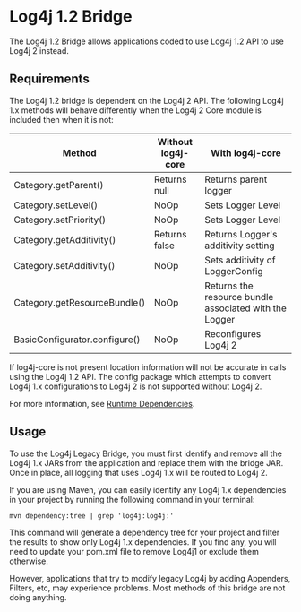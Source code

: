 <!-- vim: set syn=markdown : -->
<!--
    Licensed to the Apache Software Foundation (ASF) under one or more
    contributor license agreements.  See the NOTICE file distributed with
    this work for additional information regarding copyright ownership.
    The ASF licenses this file to You under the Apache License, Version 2.0
    (the "License"); you may not use this file except in compliance with
    the License.  You may obtain a copy of the License at

         http://www.apache.org/licenses/LICENSE-2.0

    Unless required by applicable law or agreed to in writing, software
    distributed under the License is distributed on an "AS IS" BASIS,
    WITHOUT WARRANTIES OR CONDITIONS OF ANY KIND, either express or implied.
    See the License for the specific language governing permissions and
    limitations under the License.
-->

# Log4j 1.2 Bridge

The Log4j 1.2 Bridge allows applications coded to use Log4j 1.2 API to use Log4j 2 instead.

## Requirements

The Log4j 1.2 bridge is dependent on the Log4j 2 API. The following Log4j 1.x methods will behave differently when
the Log4j 2 Core module is included then when it is not:

| Method                        | Without log4j-core | With log4j-core                      |
| ----------------------------- | ------------------ | ------------------------------------ |
| Category.getParent()          | Returns null       | Returns parent logger                |
| Category.setLevel()           | NoOp               | Sets Logger Level                    |
| Category.setPriority()        | NoOp               | Sets Logger Level                    | 
| Category.getAdditivity()      | Returns false      | Returns Logger's additivity setting  | 
| Category.setAdditivity()      | NoOp               | Sets additivity of LoggerConfig      |
| Category.getResourceBundle()  | NoOp               | Returns the resource bundle associated with the Logger |
| BasicConfigurator.configure() | NoOp               | Reconfigures Log4j 2                 |

If log4j-core is not present location information will not be accurate in calls using the Log4j 1.2 API. The config
package which attempts to convert Log4j 1.x configurations to Log4j 2 is not supported without Log4j 2.    

For more information, see [Runtime Dependencies](runtime-dependencies.html).

## Usage

To use the Log4j Legacy Bridge, you must first identify and remove all the Log4j 1.x JARs from the application and 
replace them with the bridge JAR. Once in place, all logging that uses Log4j 1.x will be routed to Log4j 2.

If you are using Maven, you can easily identify any Log4j 1.x dependencies in your project by 
running the following command in your terminal:

    mvn dependency:tree | grep 'log4j:log4j:'

This command will generate a dependency tree for your project and filter the results to show only Log4j 1.x dependencies. 
If you find any, you will need to update your pom.xml file to remove Log4j1 or exclude them otherwise.

However, applications that try to modify legacy Log4j by adding Appenders, Filters, etc, may experience problems.
Most methods of this bridge are not doing anything.
